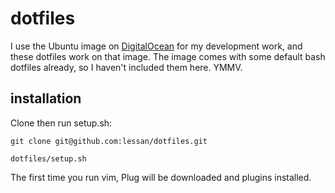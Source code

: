 # dotfiles
I use the Ubuntu image on [DigitalOcean](http://www.digitalocean.com) for my development work,
and these dotfiles work on that image. The image comes with some default bash dotfiles already, 
so I haven't included them here. YMMV.

## installation
Clone then run setup.sh:

    git clone git@github.com:lessan/dotfiles.git

    dotfiles/setup.sh

The first time you run vim, Plug will be downloaded and plugins installed.
